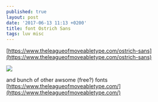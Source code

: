 ```yaml
---
published: true
layout: post
date: '2017-06-13 11:13 +0200'
title: font Ostrich Sans
tags: luv misc
---
```

[https://www.theleagueofmoveabletype.com/ostrich-sans](https://www.theleagueofmoveabletype.com/ostrich-sans)

![](https://d22lct1myh0s5f.cloudfront.net/images/ostrich-sans-4.jpeg)

and bunch of other awsome (free?) fonts  
[https://www.theleagueofmoveabletype.com/](https://www.theleagueofmoveabletype.com/)
